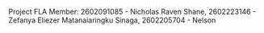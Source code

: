 Project FLA 
Member:
2602091085 - Nicholas Raven Shane, 2602223146 - Zefanya Eliezer Matanaiaringku Sinaga, 2602205704 - Nelson
